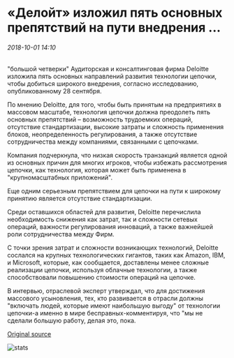 # «Делойт» изложил пять основных препятствий на пути внедрения ...

###### 2018-10-01 14:10

"большой четверки" Аудиторская и консалтинговая фирма Deloitte изложила пять основных направлений развития технологии цепочки, чтобы добиться широкого внедрения, согласно исследованию, опубликованному 28 сентября.

По мнению Deloitte, для того, чтобы быть принятым на предприятиях в массовом масштабе, технология цепочки должна преодолеть пять основных препятствий – возможность трудоемких операций, отсутствие стандартизации, высокие затраты и сложность применения блоков, неопределенность регулирования, а также отсутствие сотрудничества между компаниями, связанными с цепочками.

Компания подчеркнула, что низкая скорость транзакций является одной из основных причин для многих игроков, чтобы избежать рассмотрения цепочки, как технология, которая может быть применена в "крупномасштабных приложений".

Еще одним серьезным препятствием для цепочки на пути к широкому принятию является отсутствие стандартизации.

Среди оставшихся областей для развития, Deloitte перечислила необходимость снижения как затрат, так и сложности сетевых операций, важности регулирования инноваций, а также важнейшей роли сотрудничества между Фирм.

С точки зрения затрат и сложности возникающих технологий, Deloitte сослался на крупных технологических гигантов, таких как Amazon, IBM, и Microsoft, которые, как сообщается, доставлены менее сложные реализации цепочки, используя облачные технологии, а также способствовали повышению стоимости операций на цепочке.

В интервью, отраслевой эксперт утверждал, что для достижения массового усыновления, тех, кто развивается в отрасли должны "включать людей, которые имеют наибольшую выгоду" от технологии цепочки-а именно в мире бесправных-комментируя, что "мы не сделали большую работу, делая это, пока.

[Original source](https://cointelegraph.com/news/deloitte-outlines-five-major-obstacles-to-blockchains-mainstream-adoption)

![stats](https://c.statcounter.com/11760860/0/a89fa40b/1/ "stats")